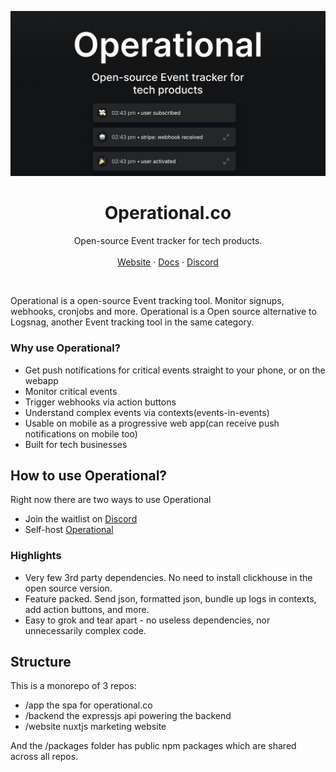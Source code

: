 ![hero](media/operational-banner.jpg)

<p align="center">
    <h1 align="center"><b>Operational.co</b></h1>
<p align="center">
    Open-source Event tracker for tech products.
    <br />
    <br />
    <a href="https://operational.co" target="_blank">Website</a>
    ·
    <a href="https://operational.co/api" target="_blank">Docs</a>
    ·
    <a href="https://discord.gg/QmfGeMGM" target="_blank">Discord</a>
  </p>
  <br />
</p>

Operational is a open-source Event tracking tool. Monitor signups, webhooks, cronjobs and more. Operational is a Open source alternative to Logsnag, another Event tracking tool in the same category.

### Why use Operational?

- Get push notifications for critical events straight to your phone, or on the webapp
- Monitor critical events
- Trigger webhooks via action buttons
- Understand complex events via contexts(events-in-events)
- Usable on mobile as a progressive web app(can receive push notifications on mobile too)
- Built for tech businesses

## How to use Operational?

Right now there are two ways to use Operational

- Join the waitlist on [Discord](https://discord.gg/QmfGeMGM)
- Self-host [Operational](https://operational.co/selfhosted/install-on-your-server)

### Highlights

- Very few 3rd party dependencies. No need to install clickhouse in the open source version.
- Feature packed. Send json, formatted json, bundle up logs in contexts, add action buttons, and more.
- Easy to grok and tear apart - no useless dependencies, nor unnecessarily complex code.

## Structure

This is a monorepo of 3 repos:

- /app the spa for operational.co
- /backend the expressjs api powering the backend
- /website nuxtjs marketing website

And the /packages folder has public npm packages which are shared across all repos.
